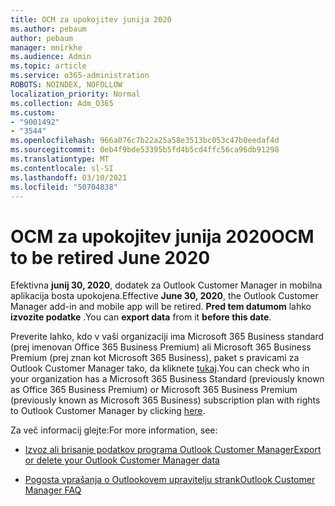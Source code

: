 ```yaml
---
title: OCM za upokojitev junija 2020
ms.author: pebaum
author: pebaum
manager: mnirkhe
ms.audience: Admin
ms.topic: article
ms.service: o365-administration
ROBOTS: NOINDEX, NOFOLLOW
localization_priority: Normal
ms.collection: Adm_O365
ms.custom:
- "9001492"
- "3544"
ms.openlocfilehash: 966a076c7b22a25a58e3513bc053c47b0eedaf4d
ms.sourcegitcommit: 0eb4f9bde53395b5fd4b5cd4ffc56ca96db91298
ms.translationtype: MT
ms.contentlocale: sl-SI
ms.lasthandoff: 03/10/2021
ms.locfileid: "50704838"
---
```

# <a name="ocm-to-be-retired-june-2020"></a><span data-ttu-id="1d7d9-102">OCM za upokojitev junija 2020</span><span class="sxs-lookup"><span data-stu-id="1d7d9-102">OCM to be retired June 2020</span></span>


<span data-ttu-id="1d7d9-103">Efektivna **junij 30, 2020**, dodatek za Outlook Customer Manager in mobilna aplikacija bosta upokojena.</span><span class="sxs-lookup"><span data-stu-id="1d7d9-103">Effective **June 30, 2020**, the Outlook Customer Manager add-in and mobile app will be retired.</span></span> <span data-ttu-id="1d7d9-104">**Pred tem datumom** lahko **izvozite podatke** .</span><span class="sxs-lookup"><span data-stu-id="1d7d9-104">You can  **export data**  from it  **before this date**.</span></span>  

<span data-ttu-id="1d7d9-105">Preverite lahko, kdo v vaši organizaciji ima Microsoft 365 Business standard (prej imenovan Office 365 Business Premium) ali Microsoft 365 Business Premium (prej znan kot Microsoft 365 Business), paket s pravicami za Outlook Customer Manager tako, da kliknete [tukaj](https://admin.microsoft.com/AdminPortal/Home?ref=/users).</span><span class="sxs-lookup"><span data-stu-id="1d7d9-105">You can check who in your organization has a Microsoft 365 Business Standard (previously known as Office 365 Business Premium) or Microsoft 365 Business Premium (previously known as Microsoft 365 Business) subscription plan with rights to Outlook Customer Manager by clicking [here](https://admin.microsoft.com/AdminPortal/Home?ref=/users).</span></span>

<span data-ttu-id="1d7d9-106">Za več informacij glejte:</span><span class="sxs-lookup"><span data-stu-id="1d7d9-106">For more information, see:</span></span>

- [<span data-ttu-id="1d7d9-107">Izvoz ali brisanje podatkov programa Outlook Customer Manager</span><span class="sxs-lookup"><span data-stu-id="1d7d9-107">Export or delete your Outlook Customer Manager data</span></span>](https://support.office.com/article/1a421cb4-e8de-4b44-bfb8-710b92820439)

- [<span data-ttu-id="1d7d9-108">Pogosta vprašanja o Outlookovem upravitelju strank</span><span class="sxs-lookup"><span data-stu-id="1d7d9-108">Outlook Customer Manager FAQ</span></span>](https://techcommunity.microsoft.com/t5/outlook-customer-manager/faq-frequently-asked-questions-about-outlook-customer-manager/m-p/29680)
